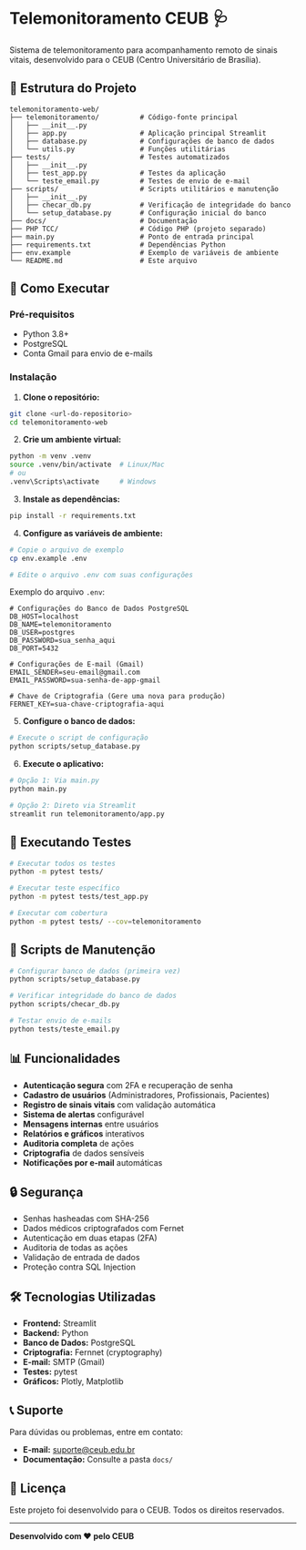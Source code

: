 # Telemonitoramento CEUB 🩺

Sistema de telemonitoramento para acompanhamento remoto de sinais vitais, desenvolvido para o CEUB (Centro Universitário de Brasília).

## 📁 Estrutura do Projeto

```
telemonitoramento-web/
├── telemonitoramento/          # Código-fonte principal
│   ├── __init__.py
│   ├── app.py                  # Aplicação principal Streamlit
│   ├── database.py             # Configurações de banco de dados
│   └── utils.py                # Funções utilitárias
├── tests/                      # Testes automatizados
│   ├── __init__.py
│   ├── test_app.py             # Testes da aplicação
│   └── teste_email.py          # Testes de envio de e-mail
├── scripts/                    # Scripts utilitários e manutenção
│   ├── __init__.py
│   ├── checar_db.py            # Verificação de integridade do banco
│   └── setup_database.py       # Configuração inicial do banco
├── docs/                       # Documentação
├── PHP TCC/                    # Código PHP (projeto separado)
├── main.py                     # Ponto de entrada principal
├── requirements.txt            # Dependências Python
├── env.example                 # Exemplo de variáveis de ambiente
└── README.md                   # Este arquivo
```

## 🚀 Como Executar

### Pré-requisitos
- Python 3.8+
- PostgreSQL
- Conta Gmail para envio de e-mails

### Instalação

1. **Clone o repositório:**
```bash
git clone <url-do-repositorio>
cd telemonitoramento-web
```

2. **Crie um ambiente virtual:**
```bash
python -m venv .venv
source .venv/bin/activate  # Linux/Mac
# ou
.venv\Scripts\activate     # Windows
```

3. **Instale as dependências:**
```bash
pip install -r requirements.txt
```

4. **Configure as variáveis de ambiente:**
```bash
# Copie o arquivo de exemplo
cp env.example .env

# Edite o arquivo .env com suas configurações
```

Exemplo do arquivo `.env`:
```env
# Configurações do Banco de Dados PostgreSQL
DB_HOST=localhost
DB_NAME=telemonitoramento
DB_USER=postgres
DB_PASSWORD=sua_senha_aqui
DB_PORT=5432

# Configurações de E-mail (Gmail)
EMAIL_SENDER=seu-email@gmail.com
EMAIL_PASSWORD=sua-senha-de-app-gmail

# Chave de Criptografia (Gere uma nova para produção)
FERNET_KEY=sua-chave-criptografia-aqui
```

5. **Configure o banco de dados:**
```bash
# Execute o script de configuração
python scripts/setup_database.py
```

6. **Execute o aplicativo:**
```bash
# Opção 1: Via main.py
python main.py

# Opção 2: Direto via Streamlit
streamlit run telemonitoramento/app.py
```

## 🧪 Executando Testes

```bash
# Executar todos os testes
python -m pytest tests/

# Executar teste específico
python -m pytest tests/test_app.py

# Executar com cobertura
python -m pytest tests/ --cov=telemonitoramento
```

## 🔧 Scripts de Manutenção

```bash
# Configurar banco de dados (primeira vez)
python scripts/setup_database.py

# Verificar integridade do banco de dados
python scripts/checar_db.py

# Testar envio de e-mails
python tests/teste_email.py
```

## 📊 Funcionalidades

- **Autenticação segura** com 2FA e recuperação de senha
- **Cadastro de usuários** (Administradores, Profissionais, Pacientes)
- **Registro de sinais vitais** com validação automática
- **Sistema de alertas** configurável
- **Mensagens internas** entre usuários
- **Relatórios e gráficos** interativos
- **Auditoria completa** de ações
- **Criptografia** de dados sensíveis
- **Notificações por e-mail** automáticas

## 🔒 Segurança

- Senhas hasheadas com SHA-256
- Dados médicos criptografados com Fernet
- Autenticação em duas etapas (2FA)
- Auditoria de todas as ações
- Validação de entrada de dados
- Proteção contra SQL Injection

## 🛠️ Tecnologias Utilizadas

- **Frontend:** Streamlit
- **Backend:** Python
- **Banco de Dados:** PostgreSQL
- **Criptografia:** Fernnet (cryptography)
- **E-mail:** SMTP (Gmail)
- **Testes:** pytest
- **Gráficos:** Plotly, Matplotlib

## 📞 Suporte

Para dúvidas ou problemas, entre em contato:
- **E-mail:** suporte@ceub.edu.br
- **Documentação:** Consulte a pasta `docs/`

## 📝 Licença

Este projeto foi desenvolvido para o CEUB. Todos os direitos reservados.

---

**Desenvolvido com ❤️ pelo CEUB**